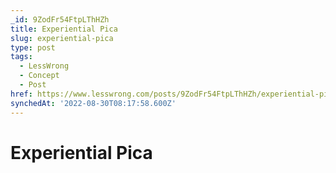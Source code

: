 ```yaml
---
_id: 9ZodFr54FtpLThHZh
title: Experiential Pica
slug: experiential-pica
type: post
tags:
  - LessWrong
  - Concept
  - Post
href: https://www.lesswrong.com/posts/9ZodFr54FtpLThHZh/experiential-pica
synchedAt: '2022-08-30T08:17:58.600Z'
---
```

# Experiential Pica

